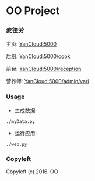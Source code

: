 # OO Project

### 麦德劳

主页: [YanCloud:5000](http://capu.davidandjack.cn:5000/)

后厨: [YanCloud:5000/cook](http://capu.davidandjack.cn:5000/cook/)

前台: [YanCloud:5000/reception](http://capu.davidandjack.cn:5000/reception/)

营养师: [YanCloud:5000/admin/vari](http://capu.davidandjack.cn:5000/admin/vari/)

### Usage
* 生成数据:
```
./myData.py
```
* 运行应用:
```
./web.py
```

### Copyleft
Copyleft (c) 2016. OO
